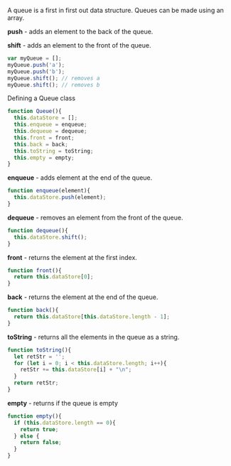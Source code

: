 A queue is a first in first out data structure. Queues can be made using an array.

**push** - adds an element to the back of the queue.

**shift** - adds an element to the front of the queue.

```js
var myQueue = [];
myQueue.push('a');
myQueue.push('b');
myQueue.shift(); // removes a
myQueue.shift(); // removes b
```

Defining a Queue class

```js
function Queue(){
  this.dataStore = [];
  this.enqueue = enqueue;
  this.dequeue = dequeue;
  this.front = front;
  this.back = back;
  this.toString = toString;
  this.empty = empty;
}
```

**enqueue** - adds element at the end of the queue.

```js
function enqueue(element){
  this.dataStore.push(element);
}
```

**dequeue** - removes an element from the front of the queue.

```js
function dequeue(){
  this.dataStore.shift();
}
```

**front** - returns the element at the first index.

```js
function front(){
  return this.dataStore[0];
}
```

**back** - returns the element at the end of the queue.

```js
function back(){
  return this.dataStore[this.dataStore.length - 1];
}
```

**toString** - returns all the elements in the queue as a string.

```js
function toString(){
  let retStr = '';
  for (let i = 0; i < this.dataStore.length; i++){
    retStr += this.dataStore[i] + "\n";
  }
  return retStr;
}
```

**empty** - returns if the queue is empty

```js
function empty(){
  if (this.dataStore.length == 0){
    return true;
  } else {
    return false;
  }
}
```



